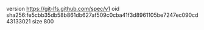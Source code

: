 version https://git-lfs.github.com/spec/v1
oid sha256:fe5cbb35db58b861db627af509c0cba41f3d8961105be7247ec090cd43133021
size 800
